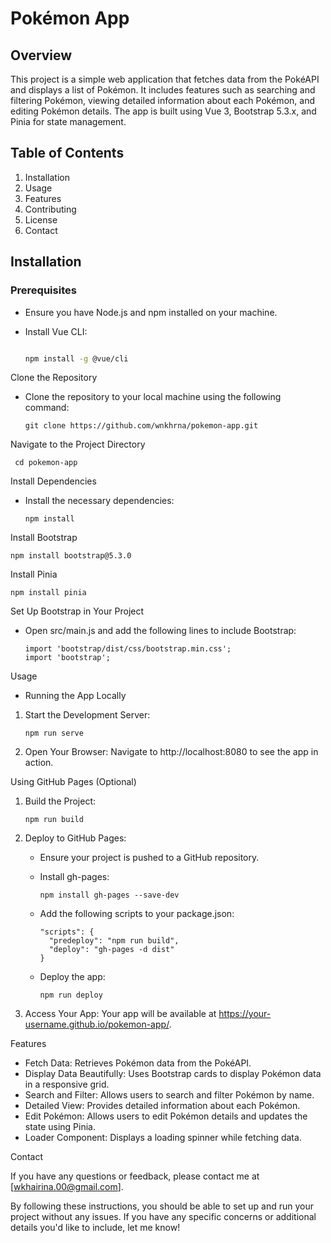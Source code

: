 # Pokémon App 


## Overview 

This project is a simple web application that fetches data from the PokéAPI and displays a list of Pokémon. It includes features such as searching and filtering Pokémon, viewing detailed information about each Pokémon, and editing Pokémon details. The app is built using Vue 3, Bootstrap 5.3.x, and Pinia for state management. 


## Table of Contents 

1. Installation 
2. Usage 
3. Features 
4. Contributing 
5. License 
6. Contact 
 

## Installation 
 

### Prerequisites 

- Ensure you have Node.js and npm installed on your machine. 

- Install Vue CLI: 

  ```bash 

  npm install -g @vue/cli 

Clone the Repository 

- Clone the repository to your local machine using the following command: 
 
      git clone https://github.com/wnkhrna/pokemon-app.git 

Navigate to the Project Directory 

     cd pokemon-app 

Install Dependencies 

- Install the necessary dependencies: 

      npm install 

Install Bootstrap 

    npm install bootstrap@5.3.0 

Install Pinia 

    npm install pinia 

Set Up Bootstrap in Your Project 

- Open src/main.js and add the following lines to include Bootstrap: 

      import 'bootstrap/dist/css/bootstrap.min.css'; 
      import 'bootstrap'; 

Usage 

- Running the App Locally 

1. Start the Development Server: 

       npm run serve 

2. Open Your Browser: Navigate to http://localhost:8080 to see the app in action. 

Using GitHub Pages (Optional) 

1. Build the Project: 

       npm run build 

2. Deploy to GitHub Pages:  
   - Ensure your project is pushed to a GitHub repository. 
   - Install gh-pages: 

         npm install gh-pages --save-dev 

   - Add the following scripts to your package.json: 

         "scripts": { 
           "predeploy": "npm run build",
           "deploy": "gh-pages -d dist"
         } 

   - Deploy the app: 

         npm run deploy 

3. Access Your App: Your app will be available at https://your-username.github.io/pokemon-app/. 

Features 

- Fetch Data: Retrieves Pokémon data from the PokéAPI. 
- Display Data Beautifully: Uses Bootstrap cards to display Pokémon data in a responsive grid. 
- Search and Filter: Allows users to search and filter Pokémon by name. 
- Detailed View: Provides detailed information about each Pokémon. 
- Edit Pokémon: Allows users to edit Pokémon details and updates the state using Pinia. 
- Loader Component: Displays a loading spinner while fetching data.  

Contact 

If you have any questions or feedback, please contact me at [wkhairina.00@gmail.com]. 

By following these instructions, you should be able to set up and run your project without any issues. If you have any specific concerns or additional details you'd like to include, let me know! 
